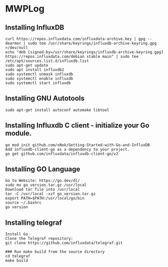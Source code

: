 # MWPLog
## Installing InfluxDB
    curl https://repos.influxdata.com/influxdata-archive.key | gpg --dearmor | sudo tee /usr/share/keyrings/influxdb-archive-keyring.gpg >/dev/null
    echo "deb [signed-by=/usr/share/keyrings/influxdb-archive-keyring.gpg] https://repos.influxdata.com/debian stable main" | sudo tee /etc/apt/sources.list.d/influxdb.list
    sudo apt-get update
    sudo apt install influxdb2
    sudo systemctl unmask influxdb
    sudo systemctl enable influxdb
    sudo systemctl start influxdb

## Installing GNU Autotools
    sudo apt-get install autoconf automake libtool

## Installing Influxdb C client - initialize your Go module.
    go mod init github.com/xNok/Getting-Started-with-Go-and-InfluxDB
    Add influxdb-client-go as a dependency to your project.
    go get github.com/influxdata/influxdb-client-go/v2

## Installing GO Language
    Go to Website: https://go.dev/dl/
    sudo mv go_version.tar.gz /usr/local
    Download tar file into /usr/local
    tar -C /usr/local -xzf go_version.tar.gz
    export PATH=$PATH:/usr/local/go/bin
    source ~/.bashrc
    go version

## Installing telegraf
    Install Go
    Clone the Telegraf repository:
    git clone https://github.com/influxdata/telegraf.git

    ### Run make build from the source directory
    cd telegraf
    make build

